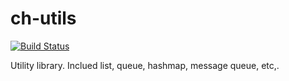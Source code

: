 ch-utils
========

[![Build Status](https://travis-ci.org/corehacker/ch-utils.png?branch=master)](https://travis-ci.org/corehacker/ch-utils)

Utility library. Inclued list, queue, hashmap, message queue, etc,.
